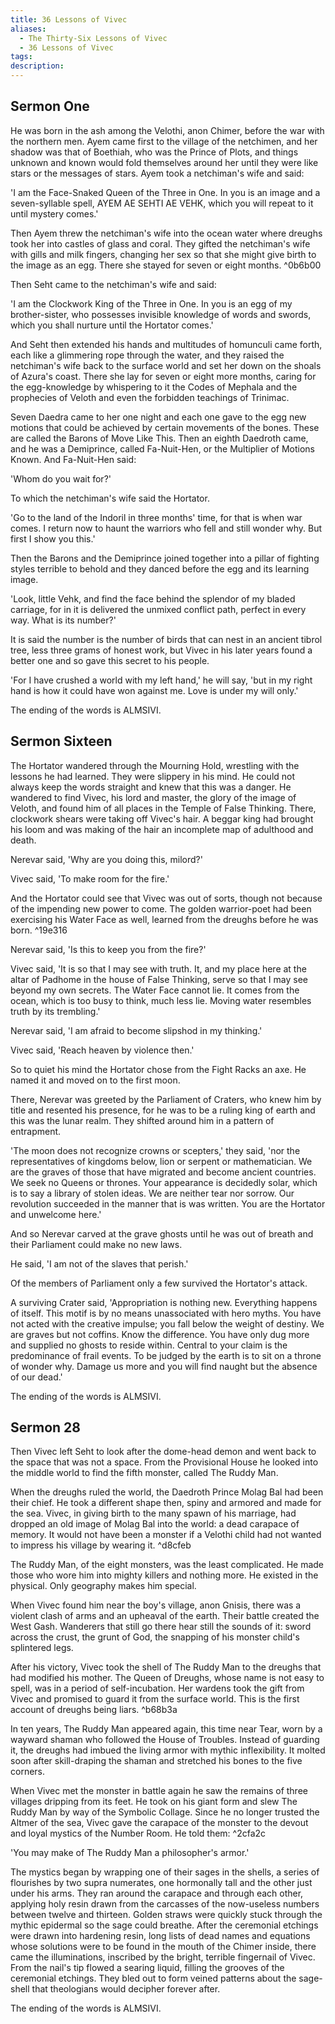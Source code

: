 ```yaml
---
title: 36 Lessons of Vivec
aliases:
  - The Thirty-Six Lessons of Vivec
  - 36 Lessons of Vivec
tags: 
description:
---
```

## Sermon One
He was born in the ash among the Velothi, anon Chimer, before the war with the northern men. Ayem came first to the village of the netchimen, and her shadow was that of Boethiah, who was the Prince of Plots, and things unknown and known would fold themselves around her until they were like stars or the messages of stars. Ayem took a netchiman's wife and said:  
  
'I am the Face-Snaked Queen of the Three in One. In you is an image and a seven-syllable spell, AYEM AE SEHTI AE VEHK, which you will repeat to it until mystery comes.'  

Then Ayem threw the netchiman's wife into the ocean water where dreughs took her into castles of glass and coral. They gifted the netchiman's wife with gills and milk fingers, changing her sex so that she might give birth to the image as an egg. There she stayed for seven or eight months.   ^0b6b00

Then Seht came to the netchiman's wife and said:  

'I am the Clockwork King of the Three in One. In you is an egg of my brother-sister, who possesses invisible knowledge of words and swords, which you shall nurture until the Hortator comes.'  

And Seht then extended his hands and multitudes of homunculi came forth, each like a glimmering rope through the water, and they raised the netchiman's wife back to the surface world and set her down on the shoals of Azura's coast. There she lay for seven or eight more months, caring for the egg-knowledge by whispering to it the Codes of Mephala and the prophecies of Veloth and even the forbidden teachings of Trinimac.  

Seven Daedra came to her one night and each one gave to the egg new motions that could be achieved by certain movements of the bones. These are called the Barons of Move Like This. Then an eighth Daedroth came, and he was a Demiprince, called Fa-Nuit-Hen, or the Multiplier of Motions Known. And Fa-Nuit-Hen said:  

'Whom do you wait for?'  

To which the netchiman's wife said the Hortator.  

'Go to the land of the Indoril in three months' time, for that is when war comes. I return now to haunt the warriors who fell and still wonder why. But first I show you this.'  

Then the Barons and the Demiprince joined together into a pillar of fighting styles terrible to behold and they danced before the egg and its learning image.  

'Look, little Vehk, and find the face behind the splendor of my bladed carriage, for in it is delivered the unmixed conflict path, perfect in every way. What is its number?'  

It is said the number is the number of birds that can nest in an ancient tibrol tree, less three grams of honest work, but Vivec in his later years found a better one and so gave this secret to his people.  
  
'For I have crushed a world with my left hand,' he will say, 'but in my right hand is how it could have won against me. Love is under my will only.'  
  
The ending of the words is ALMSIVI.
## Sermon Sixteen
The Hortator wandered through the Mourning Hold, wrestling with the lessons he had learned. They were slippery in his mind. He could not always keep the words straight and knew that this was a danger. He wandered to find Vivec, his lord and master, the glory of the image of Veloth, and found him of all places in the Temple of False Thinking. There, clockwork shears were taking off Vivec's hair. A beggar king had brought his loom and was making of the hair an incomplete map of adulthood and death.  
  
Nerevar said, 'Why are you doing this, milord?'  
  
Vivec said, 'To make room for the fire.'  
  
And the Hortator could see that Vivec was out of sorts, though not because of the impending new power to come. The golden warrior-poet had been exercising his Water Face as well, learned from the dreughs before he was born.   ^19e316
  
Nerevar said, 'Is this to keep you from the fire?'  
  
Vivec said, 'It is so that I may see with truth. It, and my place here at the altar of Padhome in the house of False Thinking, serve so that I may see beyond my own secrets. The Water Face cannot lie. It comes from the ocean, which is too busy to think, much less lie. Moving water resembles truth by its trembling.'  
  
Nerevar said, 'I am afraid to become slipshod in my thinking.'  
  
Vivec said, 'Reach heaven by violence then.'  
  
So to quiet his mind the Hortator chose from the Fight Racks an axe. He named it and moved on to the first moon.  
  
There, Nerevar was greeted by the Parliament of Craters, who knew him by title and resented his presence, for he was to be a ruling king of earth and this was the lunar realm. They shifted around him in a pattern of entrapment.  
  
'The moon does not recognize crowns or scepters,' they said, 'nor the representatives of kingdoms below, lion or serpent or mathematician. We are the graves of those that have migrated and become ancient countries. We seek no Queens or thrones. Your appearance is decidedly solar, which is to say a library of stolen ideas. We are neither tear nor sorrow. Our revolution succeeded in the manner that is was written. You are the Hortator and unwelcome here.'  
  
And so Nerevar carved at the grave ghosts until he was out of breath and their Parliament could make no new laws.  
  
He said, 'I am not of the slaves that perish.'  
  
Of the members of Parliament only a few survived the Hortator's attack.  
  
A surviving Crater said, 'Appropriation is nothing new. Everything happens of itself. This motif is by no means unassociated with hero myths. You have not acted with the creative impulse; you fall below the weight of destiny. We are graves but not coffins. Know the difference. You have only dug more and supplied no ghosts to reside within. Central to your claim is the predominance of frail events. To be judged by the earth is to sit on a throne of wonder why. Damage us more and you will find naught but the absence of our dead.'  
  
The ending of the words is ALMSIVI.
## Sermon 28
Then Vivec left Seht to look after the dome-head demon and went back to the space that was not a space. From the Provisional House he looked into the middle world to find the fifth monster, called The Ruddy Man.  
  
When the dreughs ruled the world, the Daedroth Prince Molag Bal had been their chief. He took a different shape then, spiny and armored and made for the sea. Vivec, in giving birth to the many spawn of his marriage, had dropped an old image of Molag Bal into the world: a dead carapace of memory. It would not have been a monster if a Velothi child had not wanted to impress his village by wearing it.   ^d8cfeb
  
The Ruddy Man, of the eight monsters, was the least complicated. He made those who wore him into mighty killers and nothing more. He existed in the physical. Only geography makes him special.  

When Vivec found him near the boy's village, anon Gnisis, there was a violent clash of arms and an upheaval of the earth. Their battle created the West Gash. Wanderers that still go there hear still the sounds of it: sword across the crust, the grunt of God, the snapping of his monster child's splintered legs.  
  
After his victory, Vivec took the shell of The Ruddy Man to the dreughs that had modified his mother. The Queen of Dreughs, whose name is not easy to spell, was in a period of self-incubation. Her wardens took the gift from Vivec and promised to guard it from the surface world. This is the first account of dreughs being liars.   ^b68b3a
  
In ten years, The Ruddy Man appeared again, this time near Tear, worn by a wayward shaman who followed the House of Troubles. Instead of guarding it, the dreughs had imbued the living armor with mythic inflexibility. It molted soon after skill-draping the shaman and stretched his bones to the five corners.  
  
When Vivec met the monster in battle again he saw the remains of three villages dripping from its feet. He took on his giant form and slew The Ruddy Man by way of the Symbolic Collage. Since he no longer trusted the Altmer of the sea, Vivec gave the carapace of the monster to the devout and loyal mystics of the Number Room. He told them:   ^2cfa2c
  
'You may make of The Ruddy Man a philosopher's armor.'  
  
The mystics began by wrapping one of their sages in the shells, a series of flourishes by two supra numerates, one hormonally tall and the other just under his arms. They ran around the carapace and through each other, applying holy resin drawn from the carcasses of the now-useless numbers between twelve and thirteen. Golden straws were quickly stuck through the mythic epidermal so the sage could breathe. After the ceremonial etchings were drawn into hardening resin, long lists of dead names and equations whose solutions were to be found in the mouth of the Chimer inside, there came the illuminations, inscribed by the bright, terrible fingernail of Vivec. From the nail's tip flowed a searing liquid, filling the grooves of the ceremonial etchings. They bled out to form veined patterns about the sage-shell that theologians would decipher forever after.  
  
The ending of the words is ALMSIVI.